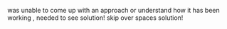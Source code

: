 was unable to come up with an approach or understand how it has been working , needed to see solution!
skip over spaces solution!